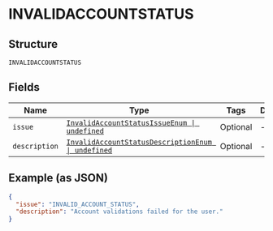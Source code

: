 
# INVALIDACCOUNTSTATUS

## Structure

`INVALIDACCOUNTSTATUS`

## Fields

| Name | Type | Tags | Description |
|  --- | --- | --- | --- |
| `issue` | [`InvalidAccountStatusIssueEnum \| undefined`](../../doc/models/invalid-account-status-issue-enum.md) | Optional | - |
| `description` | [`InvalidAccountStatusDescriptionEnum \| undefined`](../../doc/models/invalid-account-status-description-enum.md) | Optional | - |

## Example (as JSON)

```json
{
  "issue": "INVALID_ACCOUNT_STATUS",
  "description": "Account validations failed for the user."
}
```

